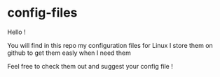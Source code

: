 # config-files

Hello !

You will find in this repo my configuration files for Linux
I store them on github to get them easly when I need them

Feel free to check them out and suggest your config file !
